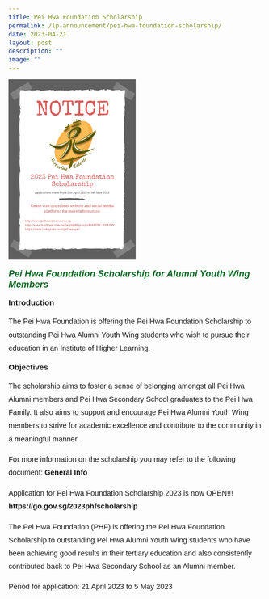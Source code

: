 ```yaml
---
title: Pei Hwa Foundation Scholarship
permalink: /lp-announcement/pei-hwa-foundation-scholarship/
date: 2023-04-21
layout: post
description: ""
image: ""
---
```

<img style="width: 50%;" src="/images/pei-hwa-foundation-2023.jpeg">
<h5 style="font-weight: 700;margin: 0;color:#0B6623;font-size:18px;margin-top:15px; font-family:sans-serif;text-align:left;" class="header">Pei Hwa Foundation Scholarship for Alumni Youth Wing Members</h5>
<p style="margin-top:15px;font-size:15.5px;"><strong style="font-family:sans-serif;">Introduction</strong></p>
<p style="font-size:14.5px; line-height:1.8;margin-top:0px;font-family:sans-serif;">The Pei Hwa Foundation is offering the Pei Hwa Foundation Scholarship to outstanding Pei Hwa Alumni Youth Wing students who wish to pursue their education in an Institute of Higher Learning.</p>
<p style="margin-top:15px;font-size:15.5px;"><strong style="font-family:sans-serif;">Objectives</strong></p>
<p style="font-size:14.5px; line-height:1.8;margin-top:0px;font-family:sans-serif;">The scholarship aims to foster a sense of belonging amongst all Pei Hwa Alumni members and Pei Hwa Secondary School graduates to the Pei Hwa Family. It also aims to support and encourage Pei Hwa Alumni Youth Wing members to strive for academic excellence and contribute to the community in a meaningful manner.</p>
<p style="font-size:14.5px; line-height:1.8;margin-top:0px;font-family:sans-serif;">For more information on the scholarship you may refer to the following document: <a href="https://drive.google.com/file/d/13SOXVclgpMKWnKHTQpYtIUPvLRKINYRP/view?usp=share_link" style="font-size:14.5px; line-height:1.5;font-family:sans-serif;font-weight:bold;text-decoration: none;">General Info</a></p>
<p style="font-size:14.5px; line-height:1.8;margin-top:0px;font-family:sans-serif;">Application for Pei Hwa Foundation Scholarship 2023 is now OPEN!!!<br><a href="https://go.gov.sg/2023phfscholarship" style="font-size:14.5px; line-height:1.5;font-family:sans-serif;font-weight:bold;text-decoration: none;">https://go.gov.sg/2023phfscholarship</a></p>
<p style="font-size:14.5px; line-height:1.8;margin-top:0px;font-family:sans-serif;">The Pei Hwa Foundation (PHF) is offering the Pei Hwa Foundation Scholarship to outstanding Pei Hwa Alumni Youth Wing students who have been achieving good results in their tertiary education and also consistently contributed back to Pei Hwa Secondary School as an Alumni member.</p>
<p style="font-size:14.5px; line-height:1.8;margin-top:0px;font-family:sans-serif;">Period for application: 21 April 2023 to 5 May 2023</p>